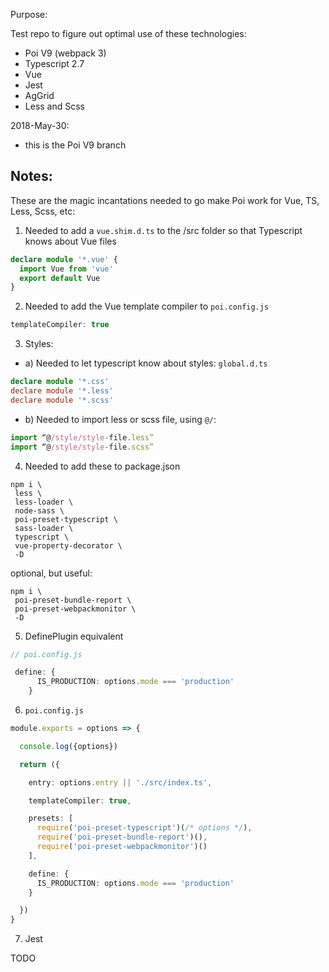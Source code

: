 
Purpose:

Test repo to figure out optimal use of these technologies:

- Poi V9 (webpack 3)
- Typescript 2.7
- Vue 
- Jest
- AgGrid
- Less and Scss

2018-May-30:
- this is the Poi V9 branch

## Notes:

These are the magic incantations needed to go make Poi work for Vue, TS, Less, Scss, etc:

1) Needed to add a `vue.shim.d.ts` to the /src folder so that Typescript knows about Vue files
 
```ts
declare module '*.vue' {
  import Vue from 'vue'
  export default Vue
}
```

2) Needed to add the Vue template compiler to `poi.config.js`

```js
templateCompiler: true
```


3) Styles:

- a) Needed to let typescript know about styles: `global.d.ts`

```ts
declare module '*.css'
declare module '*.less'
declare module '*.scss'
```

- b) Needed to import less or scss file, using `@/`:

```ts
import “@/style/style-file.less”
import “@/style/style-file.scss”
```

4) Needed to add these to package.json


```shell
npm i \
 less \
 less-loader \
 node-sass \
 poi-preset-typescript \
 sass-loader \
 typescript \
 vue-property-decorator \
 -D 
```

optional, but useful:

```shell
npm i \
 poi-preset-bundle-report \
 poi-preset-webpackmonitor \
 -D
```


5) DefinePlugin equivalent

```ts
// poi.config.js

 define: {
      IS_PRODUCTION: options.mode === 'production'
    }

```

6) `poi.config.js`


   
```ts
module.exports = options => {

  console.log({options})

  return ({

    entry: options.entry || './src/index.ts',

    templateCompiler: true,

    presets: [
      require('poi-preset-typescript')(/* options */),
      require('poi-preset-bundle-report')(),
      require('poi-preset-webpackmonitor')()
    ],

    define: {
      IS_PRODUCTION: options.mode === 'production'
    }

  })
}


```

7) Jest

TODO


